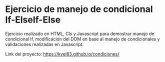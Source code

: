 ﻿# Ejercicio de manejo de condicional If-ElseIf-Else

Ejercicio realizado en HTML, Cls y Javascript para demostrar manejo de condicional If, modificación del DOM en base al manejo de condicionales y validaciones realizadas en Javascript.

Link del proyecto: https://kvel83.github.io/condiciones/


